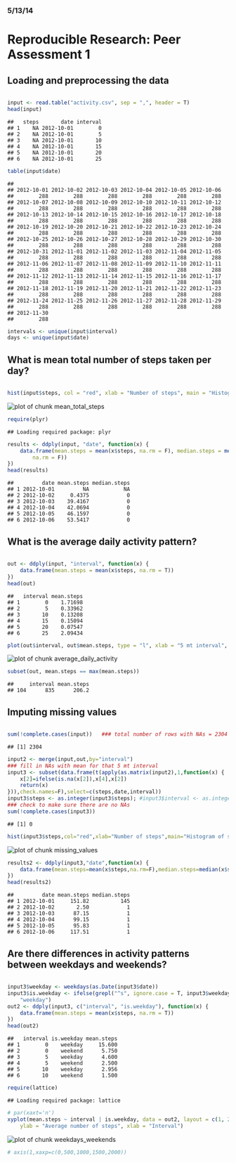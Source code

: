 ### 5/13/14 ###
# Reproducible Research: Peer Assessment 1


## Loading and preprocessing the data


```r

input <- read.table("activity.csv", sep = ",", header = T)
head(input)
```

```
##   steps       date interval
## 1    NA 2012-10-01        0
## 2    NA 2012-10-01        5
## 3    NA 2012-10-01       10
## 4    NA 2012-10-01       15
## 5    NA 2012-10-01       20
## 6    NA 2012-10-01       25
```

```r
table(input$date)
```

```
## 
## 2012-10-01 2012-10-02 2012-10-03 2012-10-04 2012-10-05 2012-10-06 
##        288        288        288        288        288        288 
## 2012-10-07 2012-10-08 2012-10-09 2012-10-10 2012-10-11 2012-10-12 
##        288        288        288        288        288        288 
## 2012-10-13 2012-10-14 2012-10-15 2012-10-16 2012-10-17 2012-10-18 
##        288        288        288        288        288        288 
## 2012-10-19 2012-10-20 2012-10-21 2012-10-22 2012-10-23 2012-10-24 
##        288        288        288        288        288        288 
## 2012-10-25 2012-10-26 2012-10-27 2012-10-28 2012-10-29 2012-10-30 
##        288        288        288        288        288        288 
## 2012-10-31 2012-11-01 2012-11-02 2012-11-03 2012-11-04 2012-11-05 
##        288        288        288        288        288        288 
## 2012-11-06 2012-11-07 2012-11-08 2012-11-09 2012-11-10 2012-11-11 
##        288        288        288        288        288        288 
## 2012-11-12 2012-11-13 2012-11-14 2012-11-15 2012-11-16 2012-11-17 
##        288        288        288        288        288        288 
## 2012-11-18 2012-11-19 2012-11-20 2012-11-21 2012-11-22 2012-11-23 
##        288        288        288        288        288        288 
## 2012-11-24 2012-11-25 2012-11-26 2012-11-27 2012-11-28 2012-11-29 
##        288        288        288        288        288        288 
## 2012-11-30 
##        288
```

```r
intervals <- unique(input$interval)
days <- unique(input$date)
```


## What is mean total number of steps taken per day?

```r

hist(input$steps, col = "red", xlab = "Number of steps", main = "Histogram of steps taken")
```

![plot of chunk mean_total_steps](figure/mean_total_steps.png) 

```r
require(plyr)
```

```
## Loading required package: plyr
```

```r
results <- ddply(input, "date", function(x) {
    data.frame(mean.steps = mean(x$steps, na.rm = F), median.steps = median(x$steps, 
        na.rm = F))
})
head(results)
```

```
##         date mean.steps median.steps
## 1 2012-10-01         NA           NA
## 2 2012-10-02     0.4375            0
## 3 2012-10-03    39.4167            0
## 4 2012-10-04    42.0694            0
## 5 2012-10-05    46.1597            0
## 6 2012-10-06    53.5417            0
```


## What is the average daily activity pattern?

```r

out <- ddply(input, "interval", function(x) {
    data.frame(mean.steps = mean(x$steps, na.rm = T))
})
head(out)
```

```
##   interval mean.steps
## 1        0    1.71698
## 2        5    0.33962
## 3       10    0.13208
## 4       15    0.15094
## 5       20    0.07547
## 6       25    2.09434
```

```r
plot(out$interval, out$mean.steps, type = "l", xlab = "5 mt interval", ylab = "Average # of steps (over all days)")
```

![plot of chunk average_daily_activity](figure/average_daily_activity.png) 

```r
subset(out, mean.steps == max(mean.steps))
```

```
##     interval mean.steps
## 104      835      206.2
```


## Imputing missing values

```r

sum(!complete.cases(input))   ### total number of rows with NAs = 2304 
```

```
## [1] 2304
```

```r
input2 <- merge(input,out,by="interval")
### fill in NAs with mean for that 5 mt interval
input3 <- subset(data.frame(t(apply(as.matrix(input2),1,function(x) {
	x[2]=ifelse(is.na(x[2]),x[4],x[2])
	return(x)
})),check.names=F),select=c(steps,date,interval))
input3$steps <- as.integer(input3$steps); #input3$interval <- as.integer(input3$interval)
### check to make sure there are no NAs
sum(!complete.cases(input3))
```

```
## [1] 0
```

```r
hist(input3$steps,col="red",xlab="Number of steps",main="Histogram of steps taken")
```

![plot of chunk missing_values](figure/missing_values.png) 

```r
results2 <- ddply(input3,"date",function(x) {
	data.frame(mean.steps=mean(x$steps,na.rm=F),median.steps=median(x$steps,na.rm=F))
})
head(results2)
```

```
##         date mean.steps median.steps
## 1 2012-10-01     151.82          145
## 2 2012-10-02       2.50            1
## 3 2012-10-03      87.15            1
## 4 2012-10-04      99.15            1
## 5 2012-10-05      95.83            1
## 6 2012-10-06     117.51            1
```


## Are there differences in activity patterns between weekdays and weekends?

```r

input3$weekday <- weekdays(as.Date(input3$date))
input3$is.weekday <- ifelse(grepl("^s", ignore.case = T, input3$weekday), "weekend", 
    "weekday")
out2 <- ddply(input3, c("interval", "is.weekday"), function(x) {
    data.frame(mean.steps = mean(x$steps, na.rm = T))
})
head(out2)
```

```
##   interval is.weekday mean.steps
## 1        0    weekday     15.600
## 2        0    weekend      5.750
## 3        5    weekday      4.600
## 4        5    weekend      2.500
## 5       10    weekday      2.956
## 6       10    weekend      1.500
```

```r
require(lattice)
```

```
## Loading required package: lattice
```

```r
# par(xaxt='n')
xyplot(mean.steps ~ interval | is.weekday, data = out2, layout = c(1, 2), type = "l", 
    ylab = "Average number of steps", xlab = "Interval")
```

![plot of chunk weekdays_weekends](figure/weekdays_weekends.png) 

```r
# axis(1,xaxp=c(0,500,1000,1500,2000))
```




